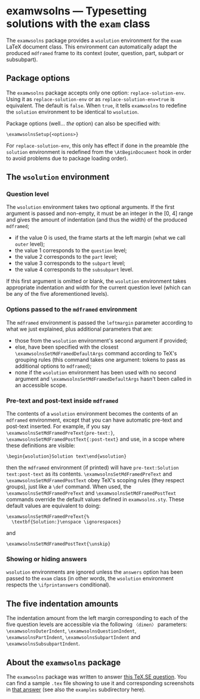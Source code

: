 # examwsolns — Typesetting solutions with the `exam` class

The `examwsolns` package provides a `wsolution` environment for the
`exam` LaTeX document class. This environment can automatically adapt
the produced `mdframed` frame to its context (outer, question, part,
subpart or subsubpart).

## Package options

The `examwsolns` package accepts only one option:
`replace-solution-env`. Using it as `replace-solution-env` or as
`replace-solution-env=true` is equivalent. The default is `false`. When
`true`, it tells `examwsolns` to redefine the `solution` environment to
be identical to `wsolution`.

Package options (well... *the* option) can also be specified with:

    \examwsolnsSetup{<options>}

For `replace-solution-env`, this only has effect if done in the preamble
(the `solution` environment is redefined from the `\AtBeginDocument`
hook in order to avoid problems due to package loading order).

## The `wsolution` environment

### Question level

The `wsolution` environment takes two optional arguments. If the first
argument is passed and non-empty, it must be an integer in the [0, 4]
range and gives the amount of indentation (and thus the width) of the
produced `mdframed`;

  - if the value 0 is used, the frame starts at the left margin (what we
    call `outer` level);
  - the value 1 corresponds to the `question` level;
  - the value 2 corresponds to the `part` level;
  - the value 3 corresponds to the `subpart` level;
  - the value 4 corresponds to the `subsubpart` level.

If this first argument is omitted or blank, the `wsolution` environment
takes appropriate indentation and width for the current question level
(which can be any of the five aforementioned levels).

### Options passed to the `mdframed` environment

The `mdframed` environment is passed the `leftmargin` parameter
according to what we just explained, plus additional parameters that
are:

  - those from the `wsolution` environment's second argument if
    provided;
  - else, have been specified with the closest
    `\examwsolnsSetMdFramedDefaultArgs` command according to TeX's
    grouping rules (this command takes one argument: tokens to pass as
    additional options to `mdframed`);
  - none if the `wsolution` environment has been used with no second
    argument and `\examwsolnsSetMdFramedDefaultArgs` hasn't been called
    in an accessible scope.

### Pre-text and post-text inside `mdframed`

The contents of a `wsolution` environment becomes the contents of an
`mdframed` environment, except that you can have automatic pre-text and
post-text inserted. For example, if you say
`\examwsolnsSetMdFramedPreText{pre-text:}`,
`\examwsolnsSetMdFramedPostText{:post-text}` and use, in a scope
where these definitions are visible:

    \begin{wsolution}Solution text\end{wsolution}

then the `mdframed` environment (if printed) will have
`pre-text:Solution text:post-text` as its contents.
`\examwsolnsSetMdFramedPreText` and `\examwsolnsSetMdFramedPostText`
obey TeX's scoping rules (they respect groups), just like a `\def`
command. When used, the `\examwsolnsSetMdFramedPreText` and
`\examwsolnsSetMdFramedPostText` commands override the default values
defined in `examwsolns.sty`. These default values are equivalent to
doing:

    \examwsolnsSetMdFramedPreText{%
      \textbf{Solution:}\enspace \ignorespaces}

and

    \examwsolnsSetMdFramedPostText{\unskip}

### Showing or hiding answers

`wsolution` environments are ignored unless the `answers` option has
been passed to the `exam` class (in other words, the `wsolution`
environment respects the `\ifprintanswers` conditional).

## The five indentation amounts

The indentation amount from the left margin corresponding to each of the
five question levels are accessible via the following `〈dimen〉`
parameters: `\examwsolnsOuterIndent`, `\examwsolnsQuestionIndent`,
`\examwsolnsPartIndent`, `\examwsolnsSubpartIndent` and
`\examwsolnsSubsubpartIndent`.

## About the `examwsolns` package

The `examwsolns` package was written to answer [this TeX.SE
question][question]. You can find a sample `.tex` file showing to use
it and corresponding screenshots in [that answer][answer] (see also the
`examples` subdirectory here).

  [question]: https://tex.stackexchange.com/questions/489374/exam-creating-a-solution-environment-whose-width-is-set-by-an-optional-argument
  [answer]: https://tex.stackexchange.com/a/489424/73317
